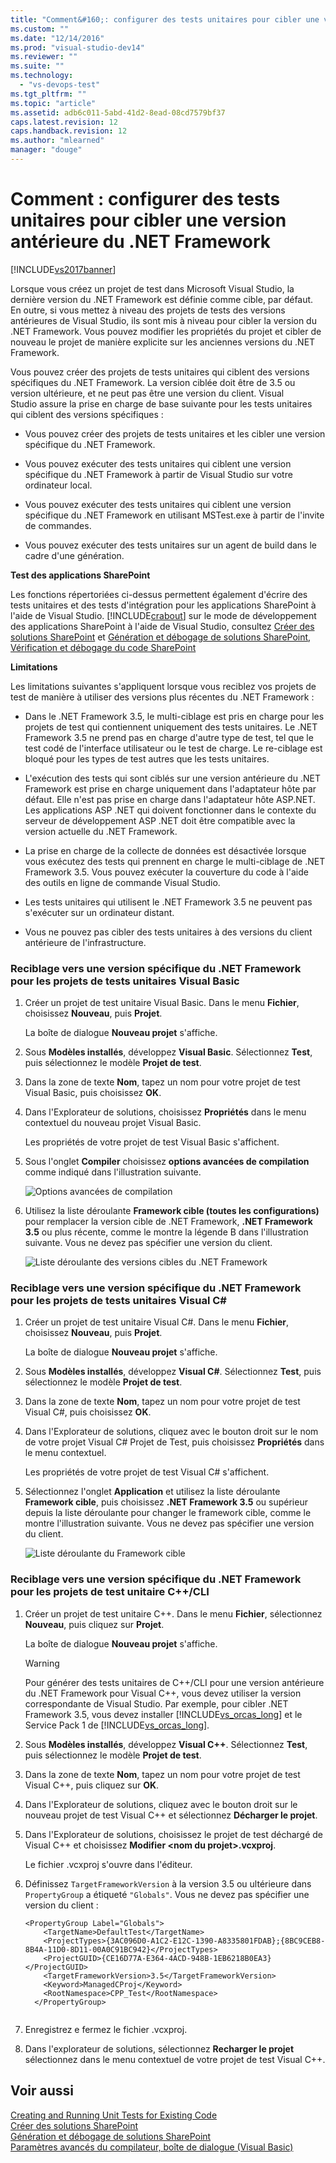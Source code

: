 ```yaml
---
title: "Comment&#160;: configurer des tests unitaires pour cibler une version ant&#233;rieure du .NET Framework | Microsoft Docs"
ms.custom: ""
ms.date: "12/14/2016"
ms.prod: "visual-studio-dev14"
ms.reviewer: ""
ms.suite: ""
ms.technology: 
  - "vs-devops-test"
ms.tgt_pltfrm: ""
ms.topic: "article"
ms.assetid: adb6c011-5abd-41d2-8ead-08cd7579bf37
caps.latest.revision: 12
caps.handback.revision: 12
ms.author: "mlearned"
manager: "douge"
---
```

# Comment&#160;: configurer des tests unitaires pour cibler une version ant&#233;rieure du .NET Framework
[!INCLUDE[vs2017banner](../code-quality/includes/vs2017banner.md)]

Lorsque vous créez un projet de test dans Microsoft Visual Studio, la dernière version du .NET Framework est définie comme cible, par défaut.  En outre, si vous mettez à niveau des projets de tests des versions antérieures de Visual Studio, ils sont mis à niveau pour cibler la version du .NET Framework.  Vous pouvez modifier les propriétés du projet et cibler de nouveau le projet de manière explicite sur les anciennes versions du .NET Framework.  
  
 Vous pouvez créer des projets de tests unitaires qui ciblent des versions spécifiques du .NET Framework.  La version ciblée doit être de 3.5 ou version ultérieure, et ne peut pas être une version du client.  Visual Studio assure la prise en charge de base suivante pour les tests unitaires qui ciblent des versions spécifiques :  
  
-   Vous pouvez créer des projets de tests unitaires et les cibler une version spécifique du .NET Framework.  
  
-   Vous pouvez exécuter des tests unitaires qui ciblent une version spécifique du .NET Framework à partir de Visual Studio sur votre ordinateur local.  
  
-   Vous pouvez exécuter des tests unitaires qui ciblent une version spécifique du .NET Framework en utilisant MSTest.exe à partir de l'invite de commandes.  
  
-   Vous pouvez exécuter des tests unitaires sur un agent de build dans le cadre d'une génération.  
  
 **Test des applications SharePoint**  
  
 Les fonctions répertoriées ci\-dessus permettent également d'écrire des tests unitaires et des tests d'intégration pour les applications SharePoint à l'aide de Visual Studio.  [!INCLUDE[crabout](../test/includes/crabout_md.md)] sur le mode de développement des applications SharePoint à l'aide de Visual Studio, consultez [Créer des solutions SharePoint](/office-dev/office-dev/create-sharepoint-solutions) et [Génération et débogage de solutions SharePoint](/office-dev/office-dev/building-and-debugging-sharepoint-solutions), [Vérification et débogage du code SharePoint](/office-dev/office-dev/verifying-and-debugging-sharepoint-code)  
  
 **Limitations**  
  
 Les limitations suivantes s'appliquent lorsque vous reciblez vos projets de test de manière à utiliser des versions plus récentes du .NET Framework :  
  
-   Dans le .NET Framework 3.5, le multi\-ciblage est pris en charge pour les projets de test qui contiennent uniquement des tests unitaires.  Le .NET Framework 3.5 ne prend pas en charge d'autre type de test, tel que le test codé de l'interface utilisateur ou le test de charge.  Le re\-ciblage est bloqué pour les types de test autres que les tests unitaires.  
  
-   L'exécution des tests qui sont ciblés sur une version antérieure du .NET Framework est prise en charge uniquement dans l'adaptateur hôte par défaut.  Elle n'est pas prise en charge dans l'adaptateur hôte ASP.NET.  Les applications ASP .NET qui doivent fonctionner dans le contexte du serveur de développement ASP .NET doit être compatible avec la version actuelle du .NET Framework.  
  
-   La prise en charge de la collecte de données est désactivée lorsque vous exécutez des tests qui prennent en charge le multi\-ciblage de .NET Framework 3.5.  Vous pouvez exécuter la couverture du code à l'aide des outils en ligne de commande Visual Studio.  
  
-   Les tests unitaires qui utilisent le .NET Framework 3.5 ne peuvent pas s'exécuter sur un ordinateur distant.  
  
-   Vous ne pouvez pas cibler des tests unitaires à des versions du client antérieure de l'infrastructure.  
  
### Reciblage vers une version spécifique du .NET Framework pour les projets de tests unitaires Visual Basic  
  
1.  Créer un projet de test unitaire Visual Basic.  Dans le menu **Fichier**, choisissez **Nouveau**, puis **Projet**.  
  
     La boîte de dialogue **Nouveau projet** s'affiche.  
  
2.  Sous **Modèles installés**, développez **Visual Basic**.  Sélectionnez **Test**, puis sélectionnez le modèle **Projet de test**.  
  
3.  Dans la zone de texte **Nom**, tapez un nom pour votre projet de test Visual Basic, puis choisissez **OK**.  
  
4.  Dans l'Explorateur de solutions, choisissez **Propriétés** dans le menu contextuel du nouveau projet Visual Basic.  
  
     Les propriétés de votre projet de test Visual Basic s'affichent.  
  
5.  Sous l'onglet **Compiler** choisissez **options avancées de compilation** comme indiqué dans l'illustration suivante.  
  
     ![Options avancées de compilation](../test/media/howtoconfigureunittest35frameworka.png "HowToConfigureUnitTest35FrameworkA")  
  
6.  Utilisez la liste déroulante **Framework cible \(toutes les configurations\)** pour remplacer la version cible de .NET Framework,  **.NET Framework 3.5** ou plus récente, comme le montre la légende B dans l'illustration suivante.  Vous ne devez pas spécifier une version du client.  
  
     ![Liste déroulante des versions cibles du .NET Framework](../test/media/howtoconfigureunitest35frameworkstepb.png "HowToConfigureUniTest35FrameworkStepB")  
  
### Reciblage vers une version spécifique du .NET Framework pour les projets de tests unitaires Visual C\#  
  
1.  Créer un projet de test unitaire Visual C\#.  Dans le menu **Fichier**, choisissez **Nouveau**, puis **Projet**.  
  
     La boîte de dialogue **Nouveau projet** s'affiche.  
  
2.  Sous **Modèles installés**, développez **Visual C\#**.  Sélectionnez **Test**, puis sélectionnez le modèle **Projet de test**.  
  
3.  Dans la zone de texte **Nom**, tapez un nom pour votre projet de test Visual C\#, puis choisissez **OK**.  
  
4.  Dans l'Explorateur de solutions, cliquez avec le bouton droit sur le nom de votre projet Visual C\# Projet de Test, puis choisissez **Propriétés** dans le menu contextuel.  
  
     Les propriétés de votre projet de test Visual C\# s'affichent.  
  
5.  Sélectionnez l'onglet **Application** et utilisez la liste déroulante **Framework cible**, puis choisissez  **.NET Framework 3.5** ou supérieur depuis la liste déroulante pour changer le framework cible, comme le montre l'illustration suivante.  Vous ne devez pas spécifier une version du client.  
  
     ![Liste déroulante du Framework cible](../test/media/howtoconfigureunittest35frameworkcsharp.png "HowToConfigureUnitTest35FrameworkCSharp")  
  
### Reciblage vers une version spécifique du .NET Framework pour les projets de test unitaire C\+\+\/CLI  
  
1.  Créer un projet de test unitaire C\+\+.  Dans le menu **Fichier**, sélectionnez **Nouveau**, puis cliquez sur **Projet**.  
  
     La boîte de dialogue **Nouveau projet** s'affiche.  
  
    > [!WARNING]
    >  Pour générer des tests unitaires de C\+\+\/CLI pour une version antérieure du .NET Framework pour Visual C\+\+, vous devez utiliser la version correspondante de Visual Studio.  Par exemple, pour cibler .NET Framework 3.5, vous devez installer [!INCLUDE[vs_orcas_long](../debugger/includes/vs_orcas_long_md.md)] et le Service Pack 1 de [!INCLUDE[vs_orcas_long](../debugger/includes/vs_orcas_long_md.md)].  
  
2.  Sous **Modèles installés**, développez **Visual C\+\+**.  Sélectionnez **Test**, puis sélectionnez le modèle **Projet de test**.  
  
3.  Dans la zone de texte **Nom**, tapez un nom pour votre projet de test Visual C\+\+, puis cliquez sur **OK**.  
  
4.  Dans l'Explorateur de solutions, cliquez avec le bouton droit sur le nouveau projet de test Visual C\+\+ et sélectionnez **Décharger le projet**.  
  
5.  Dans l'Explorateur de solutions, choisissez le projet de test déchargé de Visual C\+\+ et choisissez **Modifier \<nom du projet\>.vcxproj**.  
  
     Le fichier .vcxproj s'ouvre dans l'éditeur.  
  
6.  Définissez `TargetFrameworkVersion` à la version 3.5 ou ultérieure dans `PropertyGroup` a étiqueté `"Globals"`.  Vous ne devez pas spécifier une version du client :  
  
    ```  
    <PropertyGroup Label="Globals">  
        <TargetName>DefaultTest</TargetName>  
        <ProjectTypes>{3AC096D0-A1C2-E12C-1390-A8335801FDAB};{8BC9CEB8-8B4A-11D0-8D11-00A0C91BC942}</ProjectTypes>  
        <ProjectGUID>{CE16D77A-E364-4ACD-948B-1EB6218B0EA3}</ProjectGUID>  
        <TargetFrameworkVersion>3.5</TargetFrameworkVersion>  
        <Keyword>ManagedCProj</Keyword>  
        <RootNamespace>CPP_Test</RootNamespace>  
      </PropertyGroup>  
  
    ```  
  
7.  Enregistrez e fermez le fichier .vcxproj.  
  
8.  Dans l'explorateur de solutions, sélectionnez **Recharger le projet** sélectionnez dans le menu contextuel de votre projet de test Visual C\+\+.  
  
## Voir aussi  
 [Creating and Running Unit Tests for Existing Code](http://msdn.microsoft.com/fr-fr/e8370b93-085b-41c9-8dec-655bd886f173)   
 [Créer des solutions SharePoint](/office-dev/office-dev/create-sharepoint-solutions)   
 [Génération et débogage de solutions SharePoint](/office-dev/office-dev/building-and-debugging-sharepoint-solutions)   
 [Paramètres avancés du compilateur, boîte de dialogue \(Visual Basic\)](../ide/reference/advanced-compiler-settings-dialog-box-visual-basic.md)